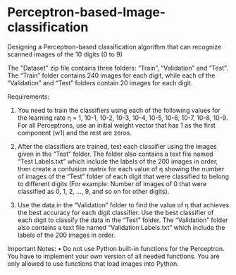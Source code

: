 # Perceptron-based-Image-classification
Designing a Perceptron-based classification algorithm that can recognize scanned images of the 10 digits (0 to 9)

The "Dataset" zip file contains three folders: “Train”, “Validation” and “Test”.
The “Train” folder contains 240 images for each digit, while each of the “Validation” and “Test” folders contain 20 images for each digit. 

Requirements:
1) You need to train the classifiers using each of the following values for the learning rate η = 1, 10-1, 10-2, 10-3, 10-4, 10-5, 10-6, 10-7, 10-8, 10-9. For all Perceptrons, use an initial weight vector that has 1 as the first component (w1) and the rest are zeros.

2) After the classifiers are trained, test each classifier using the images given in the “Test” folder. The folder also contains a text file named “Test Labels.txt” which include the labels of the 200 images in order, then create a confusion matrix for each value of η showing the number of images of the “Test” folder of each digit that were classified to belong to different digits (For example: Number of images of 0 that were classified as 0, 1, 2, …, 9, and so on for other digits).

3) Use the data in the “Validation” folder to find the value of η that achieves the best accuracy for each digit classifier. Use the best classifier of each digit to classify the data in the “Test” folder. The “Validation” folder also contains a text file named “Validation Labels.txt” which include the labels of the 200 images in order.

Important Notes:
• Do not use Python built-in functions for the Perceptron. You have to implement your own version of all needed functions. You are only allowed to use functions that load images into Python.
